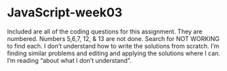 # JavaScript-week03
Included are all of the coding questions for this assignment. 
They are numbered. Numbers 5,6,7, 12, & 13 are not done. Search for NOT WORKING to find each.
I don’t understand how to write the solutions from scratch. 
I’m finding similar problems and editing and applying the solutions where I can. 
I’m reading “about what I don’t understand”.
